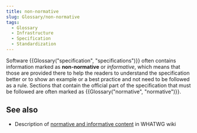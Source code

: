 ```yaml
---
title: non-normative
slug: Glossary/non-normative
tags:
  - Glossary
  - Infrastructure
  - Specification
  - Standardization
---
```

Software {{Glossary("specification", "specifications")}} often contains information marked as  **non-normative** or _informative_, which means that those are provided there to help the readers to understand the specification better or to show an example or a best practice and not need to be followed as a rule. Sections that contain the official part of the specification that must be followed are often marked as {{Glossary("normative", "normative")}}.

## See also

- Description of [normative and informative content](https://wiki.whatwg.org/wiki/Specs/howto#Content) in WHATWG wiki
